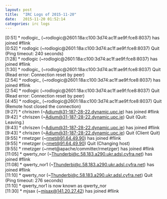 ```yaml
---
layout: post
title:  "IRC Logs of 2015-11-20"
date:   2015-11-20 01:52:14
categories: irc logs
---
```

<span class="irc-date">[0:51]</span> <span class="irc-green">* rodlogic_ (~rodlogic@2601:18a:c100:3d74:ac1f:ae9f:fce8:8037) has joined #flink</span><br />
<span class="irc-date">[0:52]</span> <span class="irc-navy">* rodlogic (~rodlogic@2601:18a:c100:3d74:ac1f:ae9f:fce8:8037) Quit (Ping timeout: 240 seconds)</span><br />
<span class="irc-date">[1:28]</span> <span class="irc-green">* rodlogic (~rodlogic@2601:18a:c100:3d74:ac1f:ae9f:fce8:8037) has joined #flink</span><br />
<span class="irc-date">[1:30]</span> <span class="irc-navy">* rodlogic_ (~rodlogic@2601:18a:c100:3d74:ac1f:ae9f:fce8:8037) Quit (Read error: Connection reset by peer)</span><br />
<span class="irc-date">[2:54]</span> <span class="irc-green">* rodlogic_ (~rodlogic@2601:18a:c100:3d74:ac1f:ae9f:fce8:8037) has joined #flink</span><br />
<span class="irc-date">[2:54]</span> <span class="irc-navy">* rodlogic (~rodlogic@2601:18a:c100:3d74:ac1f:ae9f:fce8:8037) Quit (Read error: Connection reset by peer)</span><br />
<span class="irc-date">[4:45]</span> <span class="irc-navy">* rodlogic_ (~rodlogic@2601:18a:c100:3d74:ac1f:ae9f:fce8:8037) Quit (Remote host closed the connection)</span><br />
<span class="irc-date">[9:27]</span> <span class="irc-green">* chriszen (~Adium@31-187-28-22.dynamic.upc.ie) has joined #flink</span><br />
<span class="irc-date">[9:42]</span> <span class="irc-navy">* chriszen (~Adium@31-187-28-22.dynamic.upc.ie) Quit (Quit: Leaving.)</span><br />
<span class="irc-date">[9:43]</span> <span class="irc-green">* chriszen (~Adium@31-187-28-22.dynamic.upc.ie) has joined #flink</span><br />
<span class="irc-date">[9:43]</span> <span class="irc-navy">* chriszen (~Adium@31-187-28-22.dynamic.upc.ie) Quit (Client Quit)</span><br />
<span class="irc-date">[9:55]</span> <span class="irc-green">* rmetzger (~rmet@91.64.49.90) has joined #flink</span><br />
<span class="irc-date">[9:55]</span> <span class="irc-navy">* rmetzger (~rmet@91.64.49.90) Quit (Changing host)</span><br />
<span class="irc-date">[9:55]</span> <span class="irc-green">* rmetzger (~rmet@apache/committer/rmetzger) has joined #flink</span><br />
<span class="irc-date">[11:05]</span> <span class="irc-green">* qwerty_nor (~Thunderbi@c.58.183.a290.ukr.adsl.cyfra.net) has joined #flink</span><br />
<span class="irc-date">[11:08]</span> <span class="irc-green">* qwerty_nor1 (~Thunderbi@c.58.183.a290.ukr.adsl.cyfra.net) has joined #flink</span><br />
<span class="irc-date">[11:10]</span> <span class="irc-navy">* qwerty_nor (~Thunderbi@c.58.183.a290.ukr.adsl.cyfra.net) Quit (Ping timeout: 276 seconds)</span><br />
<span class="irc-date">[11:10]</span> <span class="irc-green">* qwerty_nor1 is now known as qwerty_nor</span><br />
<span class="irc-date">[11:30]</span> <span class="irc-green">* mjsax (~mjsax@141.20.27.42) has joined #flink</span><br />
